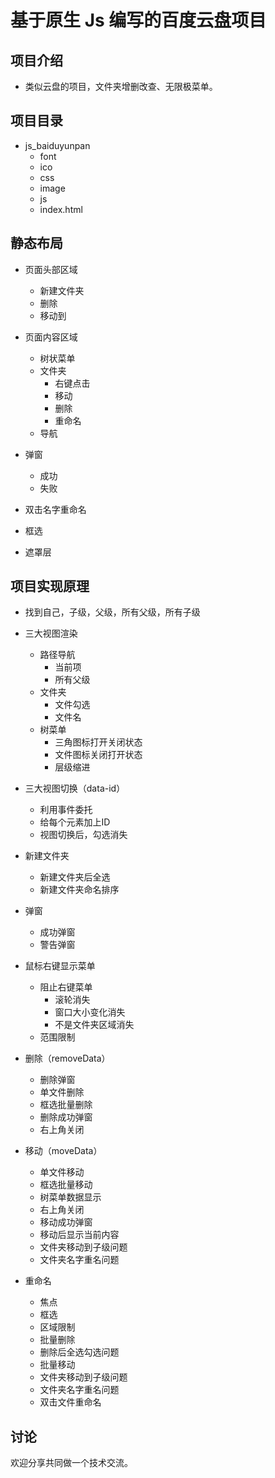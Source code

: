 # 基于原生 Js 编写的百度云盘项目

## 项目介绍
- 类似云盘的项目，文件夹增删改查、无限极菜单。

## 项目目录
- js_baiduyunpan
    - font
    - ico
    - css
    - image
    - js
    - index.html

## 静态布局
- 页面头部区域
    - 新建文件夹
    - 删除
    - 移动到

- 页面内容区域
    - 树状菜单
    - 文件夹
        - 右键点击
        - 移动
        - 删除
        - 重命名
    - 导航

- 弹窗
    - 成功
    - 失败

- 双击名字重命名
- 框选
- 遮罩层

## 项目实现原理
- 找到自己，子级，父级，所有父级，所有子级

- 三大视图渲染
    - 路径导航
        - 当前项
        - 所有父级
    - 文件夹
        - 文件勾选
        - 文件名
    - 树菜单
        - 三角图标打开关闭状态
        - 文件图标关闭打开状态
        - 层级缩进

- 三大视图切换（data-id）
    - 利用事件委托
    - 给每个元素加上ID
    - 视图切换后，勾选消失

- 新建文件夹
    - 新建文件夹后全选
    - 新建文件夹命名排序

- 弹窗
    - 成功弹窗
    - 警告弹窗

- 鼠标右键显示菜单
    - 阻止右键菜单
        - 滚轮消失
        - 窗口大小变化消失
        - 不是文件夹区域消失
    - 范围限制

- 删除（removeData）
    - 删除弹窗
    - 单文件删除
    - 框选批量删除
    - 删除成功弹窗
    - 右上角关闭

- 移动（moveData）
    - 单文件移动
    - 框选批量移动
    - 树菜单数据显示
    - 右上角关闭
    - 移动成功弹窗
    - 移动后显示当前内容
    - 文件夹移动到子级问题
    - 文件夹名字重名问题

- 重命名
    - 焦点
    - 框选
    - 区域限制
    - 批量删除
    - 删除后全选勾选问题
    - 批量移动
    - 文件夹移动到子级问题
    - 文件夹名字重名问题
    - 双击文件重命名

## 讨论
欢迎分享共同做一个技术交流。